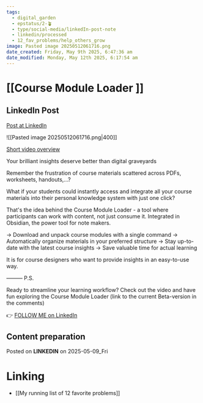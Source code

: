 ```yaml
---
tags:
  - digital_garden
  - epstatus/2-🪴
  - type/social-media/linkedIn-post-note
  - linkedin/processed
  - 12_fav_problems/help_others_grow
image: Pasted image 20250512061716.png
date_created: Friday, May 9th 2025, 6:47:36 am
date_modified: Monday, May 12th 2025, 6:17:54 am
---
```

# [[Course Module Loader ]]
## LinkedIn Post
[Post at LinkedIn](https://www.linkedin.com/posts/sebastiankamilli_your-brilliant-insights-deserve-better-than-activity-7326485360127975424-O2Tl?utm_source=share&utm_medium=member_desktop&rcm=ACoAAA1M1pkBgWCYPhT45EpfLiHzViQqRWNCIv4)

![[Pasted image 20250512061716.png|400]]

[Short video overview](https://youtu.be/Olt0Lyup8pI)

Your brilliant insights deserve better than digital graveyards

Remember the frustration of course materials scattered across PDFs, worksheets, handouts,...? 

What if your students could instantly access and integrate all your course materials into their personal knowledge system with just one click?

That's the idea behind the Course Module Loader - a tool where participants can work with content, not just consume it. Integrated in Obsidian, the power tool for note makers.

→ Download and unpack course modules with a single command 
→ Automatically organize materials in your preferred structure 
→ Stay up-to-date with the latest course insights
→ Save valuable time for actual learning

It is for course designers who want to provide insights in an easy-to-use way.

———
P.S.

Ready to streamline your learning workflow? 
Check out the video and have fun exploring the Course Module Loader 
(link to the current Beta-version in the comments)

👉 [FOLLOW ME on LinkedIn](https://www.linkedin.com/comm/mynetwork/discovery-see-all?usecase=PEOPLE_FOLLOWS&followMember=sebastiankamilli)

## Content preparation

Posted on **LINKEDIN** on 2025-05-09_Fri
# Linking
+ [[My running list of 12 favorite problems]]